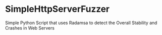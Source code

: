 # SimpleHttpServerFuzzer
Simple Python Script that uses Radamsa to detect the Overall Stability and Crashes in Web Servers
